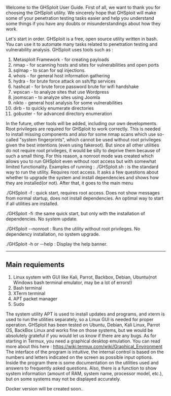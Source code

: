 Welcome to the GHSploit User Guide.
First of all, we want to thank you for choosing the GHSploit utility. 
We sincerely hope that GHSploit will make some of your penetration testing tasks easier and help you understand some things if you have any doubts or misunderstandings about how they work.

Let's start in order.
GHSploit is a free, open source utility written in bash.
You can use it to automate many tasks related to penetration testing and vulnerability analysis.
GHSploit uses tools such as :
1. Metasploit Framework - for creating payloads
2. nmap - for scanning hosts and sites for vulnerabilities and open ports
3. sqlmap - to scan for sql injections.
4. whois - for general host information gathering
5. hydra - for brute force attack on ssh/ftp services
6. hashcat - for brute force password brute for wifi handshake
7. wpscan - to analyze sites that use Wordpress
8. joomscan - to analyze sites using Joomla
9. nikto - general host analysis for some vulnerabilities
10. dirb - to quickly enumerate directories
11. gobuster - for advanced directory enumeration

In the future, other tools will be added, including our own developments.
Root privileges are required for GHSploit to work correctly. This is needed to install missing components and also for some nmap scans which use so-called "system fingerprints", which cannot be used without root privileges given the best intentions (even using fakeroot).
But since all other utilities do not require root privileges, it would be silly to deprive them because of such a small thing. For this reason, a nonroot mode was created which allows you to run GHSploit even without root access but with somewhat limited functionality.
Examples of running :
./GHSploit.sh : is the standard way to run the utility. Requires root access. It asks a few questions about whether to upgrade the system and install dependencies and shows how they are installed(or not). After that, it goes to the main menu

./GHSploit -f : quick start, requires root access. Does not show messages from normal startup, does not install dependencies. An optimal way to start if all utilities are installed.

./GHSploit -fi :the same quick start, but only with the installation of dependencies. No system update.

./GHSploit --nonroot : Runs the utility without root privileges. No dependency installation, no system upgrade.

./GHSploit -h or --help : Display the help banner.

--------------------------------------
Main requiements
--------------------------------------
1. Linux system with GUI like Kali, Parrot, Backbox, Debian, Ubuntu(not Windows bash terminal emulator, may be a lot of errors!)
2. Bash terminal
3. XTerm terminal
4. APT packet manager
5. Sudo 

The system utility APT is used to install updates and programs, and xterm is used to run the utilities separately, so a Linux GUI is needed for proper operation.
GHSploit has been tested on Ubuntu, Debian, Kali Linux, Parrot OS, BackBox Linux and works fine on those systems, but we would be absolutely grateful if you would let us know if there are any bugs.
As for starting in Termux, you need a graphical desktop emulation. You can read more about this here : https://wiki.termux.com/wiki/Graphical_Environment
The interface of the program is intuitive, the internal control is based on the numbers and letters indicated on the screen as possible input options.
Inside the program there is some documentation on the utilities used and answers to frequently asked questions.
Also, there is a function to show system information (amount of RAM, system name, processor model, etc.), but on some systems may not be displayed accurately. 

Docker version will be created soon..